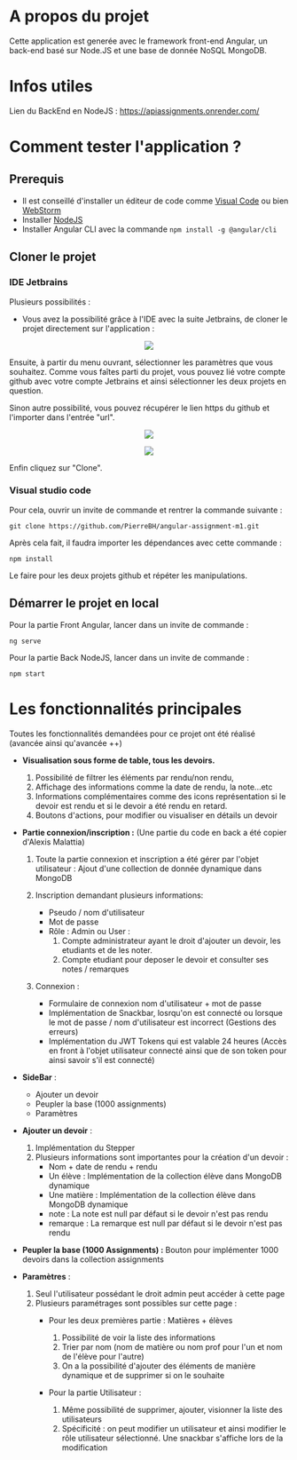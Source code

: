 # A propos du projet

Cette application est generée avec  le framework front-end Angular, un back-end basé sur Node.JS et une base de donnée NoSQL MongoDB.

# Infos utiles

Lien du BackEnd en NodeJS : https://apiassignments.onrender.com/

# Comment tester l'application ? 

## Prerequis

* Il est conseillé d'installer un éditeur de code comme [Visual Code](https://code.visualstudio.com/download) ou bien [WebStorm](https://www.jetbrains.com/fr-fr/webstorm/)
* Installer [NodeJS](https://nodejs.org/en/download/)
* Installer Angular CLI avec la commande `npm install -g @angular/cli`

## Cloner le projet

### IDE Jetbrains
Plusieurs possibilités :
* Vous avez la possibilité grâce à l'IDE avec la suite Jetbrains, de cloner le projet directement sur l'application :

<p align="center">
  <img src="https://user-images.githubusercontent.com/98599523/210174360-c46c4617-4863-4aa7-84e2-815f4b12ab0f.png" />
</p>

Ensuite, à partir du menu ouvrant, sélectionner les paramètres que vous souhaitez. Comme vous faîtes parti du projet, vous pouvez lié votre compte github avec votre compte Jetbrains et ainsi sélectionner les deux projets en question.

Sinon autre possibilité, vous pouvez récupérer le lien https du github et l'importer dans l'entrée "url".

<p align="center">
  <img src="https://user-images.githubusercontent.com/98599523/210174506-a19b47ce-d255-4873-9522-74cf52c965d0.png" />
</p>

<p align="center">
  <img src="https://user-images.githubusercontent.com/98599523/210174435-4e2103b6-89f5-41f7-bc74-bf6cf6272564.png" />
</p>

Enfin cliquez sur "Clone".

### Visual studio code

Pour cela, ouvrir un invite de commande et rentrer la commande suivante : 

`git clone https://github.com/PierreBH/angular-assignment-m1.git`

Après cela fait, il faudra importer les dépendances avec cette commande : 

`npm install`

Le faire pour les deux projets github et répéter les manipulations.

## Démarrer le projet en local

Pour la partie Front Angular, lancer dans un invite de commande :

`ng serve`

Pour la partie Back NodeJS, lancer dans un invite de commande : 

`npm start`

# Les fonctionnalités principales

Toutes les fonctionnalités demandées pour ce projet ont été réalisé (avancée ainsi qu'avancée ++)

* __Visualisation sous forme de table, tous les devoirs.__
  1. Possibilité de filtrer les éléments par rendu/non rendu,
  2. Affichage des informations comme la date de rendu, la note...etc
  3. Informations complémentaires comme des icons représentation si le devoir est rendu et si le devoir a été rendu en retard.
  4. Boutons d'actions, pour modifier ou visualiser en détails un devoir

* __Partie connexion/inscription :__ (Une partie du code en back a été copier d'Alexis Malattia)
  1. Toute la partie connexion et inscription a été gérer par l'objet utilisateur : Ajout d'une collection de donnée dynamique dans MongoDB
  2. Inscription demandant plusieurs informations: 
      - Pseudo / nom d'utilisateur
      - Mot de passe
      - Rôle : Admin ou User : 
        1. Compte administrateur ayant le droit d'ajouter un devoir, les etudiants et de les noter.
        2. Compte etudiant pour deposer le devoir et consulter ses notes / remarques
    
  3. Connexion :
      - Formulaire de connexion nom d'utilisateur + mot de passe
      - Implémentation de Snackbar, losrqu'on est connecté ou lorsque le mot de passe / nom d'utilisateur est incorrect (Gestions des erreurs)
      - Implémentation du JWT Tokens qui est valable 24 heures (Accès en front à l'objet utilisateur connecté ainsi que de son token pour ainsi savoir s'il est connecté)
    
* __SideBar__ :
  * Ajouter un devoir
  * Peupler la base (1000 assignments)
  * Paramètres
  
* __Ajouter un devoir__ :
  1. Implémentation du Stepper
  2. Plusieurs informations sont importantes pour la création d'un devoir : 
      - Nom + date de rendu + rendu
      - Un élève : Implémentation de la collection élève dans MongoDB dynamique
      - Une matière : Implémentation de la collection élève dans MongoDB dynamique
      - note : La note est null par défaut si le devoir n'est pas rendu
      - remarque : La remarque est null par défaut si le devoir n'est pas rendu

* __Peupler la base (1000 Assignments) :__ Bouton pour implémenter 1000 devoirs dans la collection assignments

* __Paramètres__ :
    1. Seul l'utilisateur possédant le droit admin peut accéder à cette page
    2. Plusieurs paramétrages sont possibles sur cette page :
        - Pour les deux premières partie : Matières + élèves
            1. Possibilité de voir la liste des informations
            2. Trier par nom (nom de matière ou nom prof pour l'un et nom de l'élève pour l'autre)
            3. On a la possibilité d'ajouter des éléments de manière dynamique et de supprimer si on le souhaite
            
        - Pour la partie Utilisateur :
           1. Même possibilité de supprimer, ajouter, visionner la liste des utilisateurs
           2. Spécificité : on peut modifier un utilisateur et ainsi modifier le rôle utilisateur sélectionné. Une snackbar s'affiche lors de la modification
